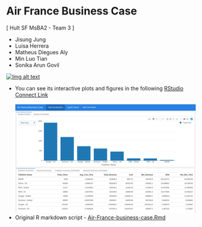 # Air France Business Case

[ Hult SF MsBA2 - Team 3 ]
- Jisung Jung
- Luisa Herrera
- Matheus Diegues Aly
- Min Luo Tian
- Sonika Arun Govil

[![Img alt text](https://img.youtube.com/vi/c-dL2LImlZ4/0.jpg)](https://www.youtube.com/embed/c-dL2LImlZ4)

- You can see its interactive plots and figures in the following [RStudio Connect Link](https://bookdown.org/Marvin/air_france_business_case/) <br> <br>
  <img src="images/plot.jpg">
- Original R markdown script - [Air-France-business-case.Rmd](https://github.com/marvin-jung/Air-France-Business-Case/raw/main/scripts/Air-France-business-case.zip)

